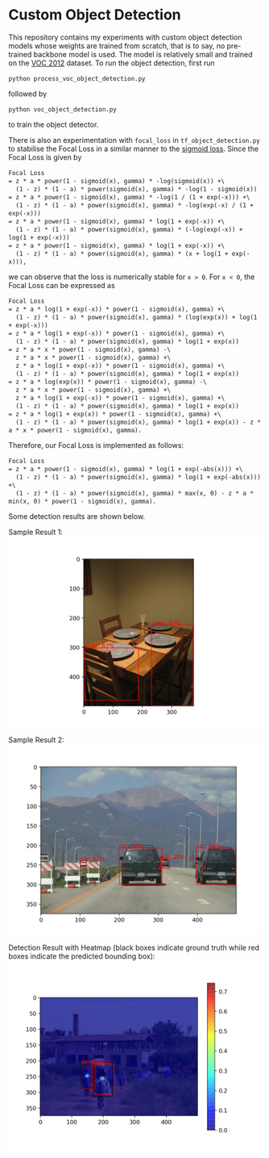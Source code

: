 # Custom Object Detection

This repository contains my experiments with custom object detection models whose weights are trained from scratch, that is to say, no pre-trained backbone model is used. The model is relatively small and trained on the [VOC 2012](http://host.robots.ox.ac.uk/pascal/VOC/voc2012/) dataset. To run the object detection, first run
```
python process_voc_object_detection.py
```
followed by
```
python voc_object_detection.py
```
to train the object detector. 

There is also an experimentation with `focal_loss` in `tf_object_detection.py` to stabilise the Focal Loss in a similar manner to the [sigmoid loss](https://www.tensorflow.org/api_docs/python/tf/nn/sigmoid_cross_entropy_with_logits). Since the Focal Loss is given by
```
Focal Loss 
= z * a * power(1 - sigmoid(x), gamma) * -log(sigmoid(x)) +\
  (1 - z) * (1 - a) * power(sigmoid(x), gamma) * -log(1 - sigmoid(x))
= z * a * power(1 - sigmoid(x), gamma) * -log(1 / (1 + exp(-x))) +\
  (1 - z) * (1 - a) * power(sigmoid(x), gamma) * -log(exp(-x) / (1 + exp(-x)))
= z * a * power(1 - sigmoid(x), gamma) * log(1 + exp(-x)) +\
  (1 - z) * (1 - a) * power(sigmoid(x), gamma) * (-log(exp(-x)) + log(1 + exp(-x)))
= z * a * power(1 - sigmoid(x), gamma) * log(1 + exp(-x)) +\
  (1 - z) * (1 - a) * power(sigmoid(x), gamma) * (x + log(1 + exp(-x))),
```
we can observe that the loss is numerically stable for `x > 0`. For `x < 0`, the Focal Loss can be expressed as
```
Focal Loss
= z * a * log(1 + exp(-x)) * power(1 - sigmoid(x), gamma) +\
  (1 - z) * (1 - a) * power(sigmoid(x), gamma) * (log(exp(x)) + log(1 + exp(-x)))
= z * a * log(1 + exp(-x)) * power(1 - sigmoid(x), gamma) +\
  (1 - z) * (1 - a) * power(sigmoid(x), gamma) * log(1 + exp(x))
= z * a * x * power(1 - sigmoid(x), gamma) -\
  z * a * x * power(1 - sigmoid(x), gamma) +\
  z * a * log(1 + exp(-x)) * power(1 - sigmoid(x), gamma) +\
  (1 - z) * (1 - a) * power(sigmoid(x), gamma) * log(1 + exp(x))
= z * a * log(exp(x)) * power(1 - sigmoid(x), gamma) -\
  z * a * x * power(1 - sigmoid(x), gamma) +\
  z * a * log(1 + exp(-x)) * power(1 - sigmoid(x), gamma) +\
  (1 - z) * (1 - a) * power(sigmoid(x), gamma) * log(1 + exp(x))
= z * a * log(1 + exp(x)) * power(1 - sigmoid(x), gamma) +\
  (1 - z) * (1 - a) * power(sigmoid(x), gamma) * log(1 + exp(x)) - z * a * x * power(1 - sigmoid(x), gamma).
```
Therefore, our Focal Loss is implemented as follows:
```
Focal Loss
= z * a * power(1 - sigmoid(x), gamma) * log(1 + exp(-abs(x))) +\
  (1 - z) * (1 - a) * power(sigmoid(x), gamma) * log(1 + exp(-abs(x))) +\
  (1 - z) * (1 - a) * power(sigmoid(x), gamma) * max(x, 0) - z * a * min(x, 0) * power(1 - sigmoid(x), gamma).
```
Some detection results are shown below.

Sample Result 1:
![Result 12](obj_detection_result_12.jpg)

Sample Result 2:
![Result 24](obj_detection_result_24.jpg)

Detection Result with Heatmap (black boxes indicate ground truth while red boxes indicate the predicted bounding box):
![Result with Heatmap](obj_detection_result.jpg)


